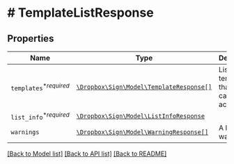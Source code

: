 # # TemplateListResponse



## Properties

Name | Type | Description | Notes
------------ | ------------- | ------------- | -------------
| `templates`<sup>*_required_</sup> | [```\Dropbox\Sign\Model\TemplateResponse[]```](TemplateResponse.md) |  List of templates that the API caller has access to.  |  |
| `list_info`<sup>*_required_</sup> | [```\Dropbox\Sign\Model\ListInfoResponse```](ListInfoResponse.md) |    |  |
| `warnings` | [```\Dropbox\Sign\Model\WarningResponse[]```](WarningResponse.md) |  A list of warnings.  |  |

[[Back to Model list]](../../README.md#models) [[Back to API list]](../../README.md#endpoints) [[Back to README]](../../README.md)
